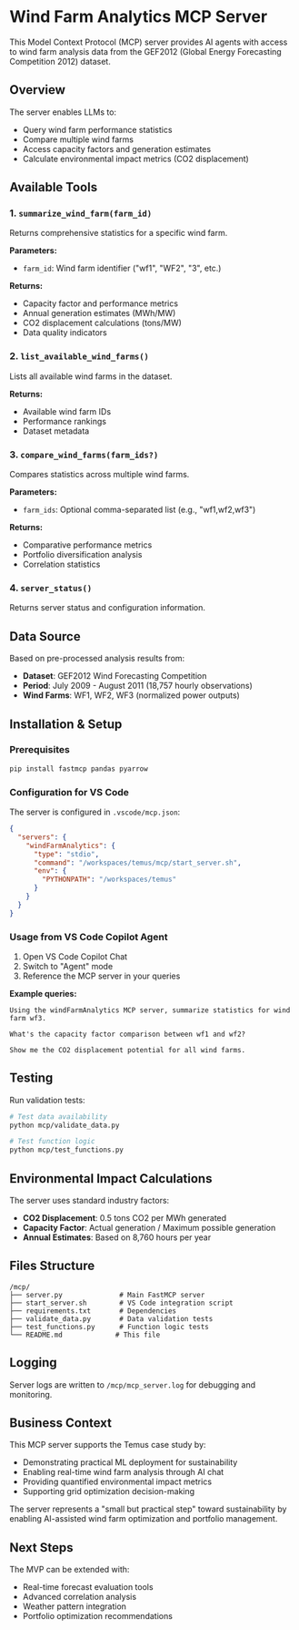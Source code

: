 # Wind Farm Analytics MCP Server

This Model Context Protocol (MCP) server provides AI agents with access to wind farm analysis data from the GEF2012 (Global Energy Forecasting Competition 2012) dataset.

## Overview

The server enables LLMs to:
- Query wind farm performance statistics
- Compare multiple wind farms
- Access capacity factors and generation estimates
- Calculate environmental impact metrics (CO2 displacement)

## Available Tools

### 1. `summarize_wind_farm(farm_id)`
Returns comprehensive statistics for a specific wind farm.

**Parameters:**
- `farm_id`: Wind farm identifier ("wf1", "WF2", "3", etc.)

**Returns:**
- Capacity factor and performance metrics
- Annual generation estimates (MWh/MW)
- CO2 displacement calculations (tons/MW)
- Data quality indicators

### 2. `list_available_wind_farms()`
Lists all available wind farms in the dataset.

**Returns:**
- Available wind farm IDs
- Performance rankings
- Dataset metadata

### 3. `compare_wind_farms(farm_ids?)`
Compares statistics across multiple wind farms.

**Parameters:**
- `farm_ids`: Optional comma-separated list (e.g., "wf1,wf2,wf3")

**Returns:**
- Comparative performance metrics
- Portfolio diversification analysis
- Correlation statistics

### 4. `server_status()`
Returns server status and configuration information.

## Data Source

Based on pre-processed analysis results from:
- **Dataset**: GEF2012 Wind Forecasting Competition
- **Period**: July 2009 - August 2011 (18,757 hourly observations)
- **Wind Farms**: WF1, WF2, WF3 (normalized power outputs)

## Installation & Setup

### Prerequisites
```bash
pip install fastmcp pandas pyarrow
```

### Configuration for VS Code
The server is configured in `.vscode/mcp.json`:

```json
{
  "servers": {
    "windFarmAnalytics": {
      "type": "stdio",
      "command": "/workspaces/temus/mcp/start_server.sh",
      "env": {
        "PYTHONPATH": "/workspaces/temus"
      }
    }
  }
}
```

### Usage from VS Code Copilot Agent

1. Open VS Code Copilot Chat
2. Switch to "Agent" mode
3. Reference the MCP server in your queries

**Example queries:**
```
Using the windFarmAnalytics MCP server, summarize statistics for wind farm wf3.

What's the capacity factor comparison between wf1 and wf2?

Show me the CO2 displacement potential for all wind farms.
```

## Testing

Run validation tests:
```bash
# Test data availability
python mcp/validate_data.py

# Test function logic
python mcp/test_functions.py
```

## Environmental Impact Calculations

The server uses standard industry factors:
- **CO2 Displacement**: 0.5 tons CO2 per MWh generated
- **Capacity Factor**: Actual generation / Maximum possible generation
- **Annual Estimates**: Based on 8,760 hours per year

## Files Structure

```
/mcp/
├── server.py              # Main FastMCP server
├── start_server.sh        # VS Code integration script
├── requirements.txt       # Dependencies
├── validate_data.py       # Data validation tests
├── test_functions.py      # Function logic tests
└── README.md             # This file
```

## Logging

Server logs are written to `/mcp/mcp_server.log` for debugging and monitoring.

## Business Context

This MCP server supports the Temus case study by:
- Demonstrating practical ML deployment for sustainability
- Enabling real-time wind farm analysis through AI chat
- Providing quantified environmental impact metrics
- Supporting grid optimization decision-making

The server represents a "small but practical step" toward sustainability by enabling AI-assisted wind farm optimization and portfolio management.

## Next Steps

The MVP can be extended with:
- Real-time forecast evaluation tools
- Advanced correlation analysis
- Weather pattern integration
- Portfolio optimization recommendations
